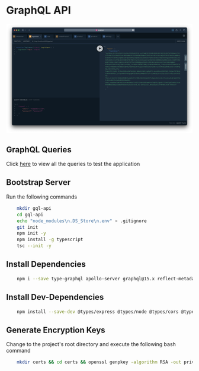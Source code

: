 # GraphQL API

![project-image](./project-media/Project-1.png)

## GraphQL Queries

Click [here](./GraphQL.md) to view all the queries to test the application

## Bootstrap Server

Run the following commands

```bash
    mkdir gql-api
    cd gql-api
    echo "node_modules\n.DS_Store\n.env" > .gitignore
    git init
    npm init -y
    npm install -g typescript
    tsc --init -y
```

## Install Dependencies

```bash
    npm i --save type-graphql apollo-server graphql@15.x reflect-metadata @typegoose/typegoose mongoose class-validator bcrypt jsonwebtoken cookie-parser config dotenv
```

## Install Dev-Dependencies

```bash
    npm install --save-dev @types/express @types/node @types/cors @types/jsonwebtoken @types/lodash pino-pretty @types/cookie-parser ts-node-dev typescript
```

## Generate Encryption Keys

Change to the project's root directory and execute the following bash command

```bash
    mkdir certs && cd certs && openssl genpkey -algorithm RSA -out private_key.pem -pkeyopt rsa_keygen_bits:4096 && openssl rsa -in private_key.pem -pubout -out public_key.pem
```
